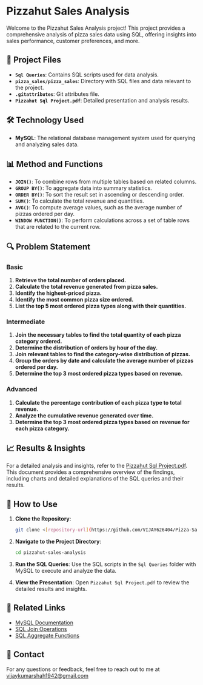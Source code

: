# Pizzahut Sales Analysis

Welcome to the Pizzahut Sales Analysis project! This project provides a comprehensive analysis of pizza sales data using SQL, offering insights into sales performance, customer preferences, and more.

## 📂 Project Files

- **`Sql Queries`**: Contains SQL scripts used for data analysis.
- **`pizza_sales/pizza_sales`**: Directory with SQL files and data relevant to the project.
- **`.gitattributes`**: Git attributes file.
- **`Pizzahut Sql Project.pdf`**: Detailed presentation and analysis results.

## 🛠️ Technology Used

- **MySQL**: The relational database management system used for querying and analyzing sales data.

## 📊 Method and Functions

- **`JOIN()`**: To combine rows from multiple tables based on related columns.
- **`GROUP BY()`**: To aggregate data into summary statistics.
- **`ORDER BY()`**: To sort the result set in ascending or descending order.
- **`SUM()`**: To calculate the total revenue and quantities.
- **`AVG()`**: To compute average values, such as the average number of pizzas ordered per day.
- **`WINDOW FUNCTION()`**: To perform calculations across a set of table rows that are related to the current row.

## 🔍 Problem Statement

### Basic

1. **Retrieve the total number of orders placed.**
2. **Calculate the total revenue generated from pizza sales.**
3. **Identify the highest-priced pizza.**
4. **Identify the most common pizza size ordered.**
5. **List the top 5 most ordered pizza types along with their quantities.**

### Intermediate

1. **Join the necessary tables to find the total quantity of each pizza category ordered.**
2. **Determine the distribution of orders by hour of the day.**
3. **Join relevant tables to find the category-wise distribution of pizzas.**
4. **Group the orders by date and calculate the average number of pizzas ordered per day.**
5. **Determine the top 3 most ordered pizza types based on revenue.**

### Advanced

1. **Calculate the percentage contribution of each pizza type to total revenue.**
2. **Analyze the cumulative revenue generated over time.**
3. **Determine the top 3 most ordered pizza types based on revenue for each pizza category.**

## 📈 Results & Insights

For a detailed analysis and insights, refer to the [Pizzahut Sql Project.pdf](Pizzahut%20Sql%20Project.pdf). This document provides a comprehensive overview of the findings, including charts and detailed explanations of the SQL queries and their results.

## 🚀 How to Use

1. **Clone the Repository**:
    ```bash
    git clone <[repository-url](https://github.com/VIJAY626404/Pizza-Sales-Analysis-by-SQL.git)>
    ```

2. **Navigate to the Project Directory**:
    ```bash
    cd pizzahut-sales-analysis
    ```

3. **Run the SQL Queries**:
    Use the SQL scripts in the `Sql Queries` folder with MySQL to execute and analyze the data.

4. **View the Presentation**:
    Open `Pizzahut Sql Project.pdf` to review the detailed results and insights.

## 🔗 Related Links

- [MySQL Documentation](https://dev.mysql.com/doc/)
- [SQL Join Operations](https://www.w3schools.com/sql/sql_join.asp)
- [SQL Aggregate Functions](https://www.w3schools.com/sql/sql_func_aggregate.asp)

## 📩 Contact

For any questions or feedback, feel free to reach out to me at vijaykumarshah1942@gmail.com
